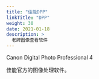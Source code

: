 ```yaml
---
title: "佳能DPP"
linkTitle: "DPP"
weight: 30
date: 2021-01-18
description: >
  老牌图像查看软件
---
```


Canon Digital Photo Professional 4

佳能官方的图像处理软件。

